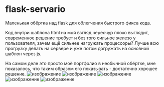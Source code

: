# flask-servario
Маленькая обёртка над flask для облегчения быстрого фикса кода. 

Код внутри шаблона html на мой взгляд чересчур плохо выглядит, 
современное решение требует и без того сильное железо у пользователя, 
зачем ещё сильнее нагружать процессоры? 
Лучше всю прогрузку делать на сервере и уже потом догружать на основной шаблон через js.

На самом деле это просто моё портфолио в необычной обёртке, мне показалось, что таким образом его показывать - достаточно хорошее решение.
![изображение](https://github.com/geekAmis/flask-servario/assets/49157841/13577327-3dae-4b54-9bff-e0117aee57ba)
![изображение](https://github.com/geekAmis/flask-servario/assets/49157841/ea673797-6e6f-45fd-8d8d-39f5446052de)
![изображение](https://github.com/geekAmis/flask-servario/assets/49157841/ff0eb2b2-2254-4cd1-a989-fdb688d3fbf5)
![изображение](https://github.com/geekAmis/flask-servario/assets/49157841/d269a7f3-c7fe-430c-86de-171dbc459a27)
![изображение](https://github.com/geekAmis/flask-servario/assets/49157841/339f9402-100d-4e0d-816c-8d5ea67e1f15)
